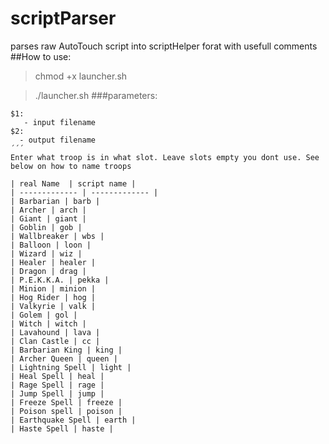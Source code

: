 # scriptParser
parses raw AutoTouch script into scriptHelper forat with usefull comments
##How to use:
>chmod +x launcher.sh

>./launcher.sh
###parameters:
```
$1:
   - input filename
$2:
  - output filename
´´´
Enter what troop is in what slot. Leave slots empty you dont use. See below on how to name troops

| real Name  | script name |
| ------------- | ------------- |
| Barbarian | barb |
| Archer | arch |
| Giant | giant |
| Goblin | gob |
| Wallbreaker | wbs |
| Balloon | loon |
| Wizard | wiz |
| Healer | healer |
| Dragon | drag |
| P.E.K.K.A. | pekka |
| Minion | minion |
| Hog Rider | hog |
| Valkyrie | valk |
| Golem | gol |
| Witch | witch |
| Lavahound | lava |
| Clan Castle | cc |
| Barbarian King | king |
| Archer Queen | queen |
| Lightning Spell | light |
| Heal Spell | heal |
| Rage Spell | rage |
| Jump Spell | jump |
| Freeze Spell | freeze |
| Poison spell | poison |
| Earthquake Spell | earth |
| Haste Spell | haste |
